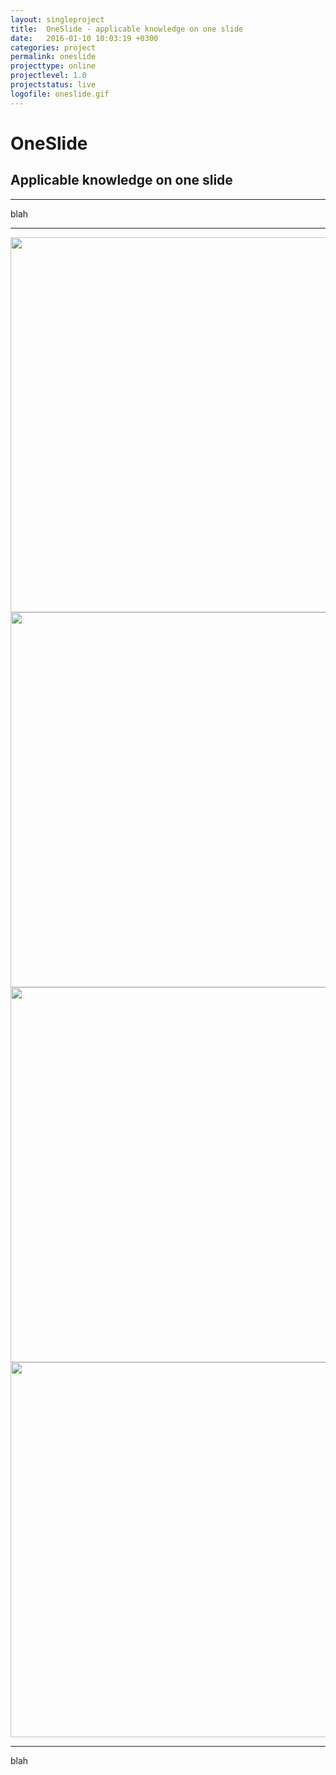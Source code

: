 ```yaml
---
layout: singleproject
title:  OneSlide - applicable knowledge on one slide
date:   2016-01-10 10:03:19 +0300
categories: project
permalink: oneslide
projecttype: online
projectlevel: 1.0
projectstatus: live
logofile: oneslide.gif
---
```


# OneSlide

## Applicable knowledge on one slide

--------

blah

--------

<div class="uk-grid uk-grid-width-medium-1-4 gs-post-visuals-container">

  <div class="gs-post-single-visual-link">
    <a href="{{site.github.url}}/images/posts/oneslide-desktop.png" data-uk-lightbox="{group:'group1'}" title="Desktop">
      <img src="{{site.github.url}}/images/posts/oneslide-desktop.png" width="800" height="600" alt="">
    </a>
  </div>
  <div class="gs-post-single-visual-link">
    <a href="{{site.github.url}}/images/posts/oneslide-mobile.png" data-uk-lightbox="{group:'group1'}" title="Single storey on mobile">
      <img src="{{site.github.url}}/images/posts/oneslide-mobile.png" width="800" height="600" alt="">
    </a>
  </div>
  <div class="gs-post-single-visual-link">
    <a href="{{site.github.url}}/images/posts/oneslide-fb.png" data-uk-lightbox="{group:'group1'}" title="OneSlide on Facebook">
      <img src="{{site.github.url}}/images/posts/oneslide-fb.png" width="800" height="600" alt="">
    </a>
  </div>
  <div class="gs-post-single-visual-link">
    <a href="{{site.github.url}}/images/posts/oneslide-twitter.png" data-uk-lightbox="{group:'group1'}" title="Twitter">
      <img src="{{site.github.url}}/images/posts/oneslide-twitter.png" width="800" height="600" alt="">
    </a>
  </div>

</div>

--------

blah
